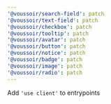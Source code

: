 ```yaml
---
'@voussoir/search-field': patch
'@voussoir/text-field': patch
'@voussoir/checkbox': patch
'@voussoir/tooltip': patch
'@voussoir/avatar': patch
'@voussoir/button': patch
'@voussoir/notice': patch
'@voussoir/badge': patch
'@voussoir/image': patch
'@voussoir/radio': patch
---
```


Add `'use client'` to entrypoints
